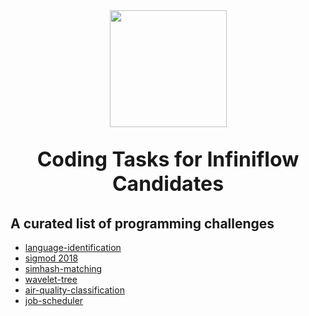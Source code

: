 <div align="center">
  <img width="187" src="https://user-images.githubusercontent.com/93570324/234292265-889228a8-7a68-4e2d-b891-f75262410af1.png"/>
</div>
<p align="center" style="font-size: 32px;">
    <b>Coding Tasks for Infiniflow Candidates</b>
</p>






## A curated list of programming challenges

- [language-identification](https://github.com/infiniflow/coding-tasks/tree/main/language-identification)
- [sigmod 2018](https://github.com/infiniflow/coding-tasks/tree/main/sigmod-2018)
- [simhash-matching](https://github.com/infiniflow/coding-tasks/tree/main/simhash-matching)
- [wavelet-tree](https://github.com/infiniflow/coding-tasks/tree/main/wavelet-tree)
- [air-quality-classification](https://github.com/infiniflow/coding-tasks/tree/main/air-quality-classification)
- [job-scheduler](https://github.com/infiniflow/coding-tasks/tree/main/job-scheduler)
